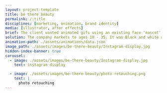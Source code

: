 ```yaml
---
layout: project-template
title: be there beauty
permalink: /:title
disciplines: [marketing, animation, brand identity]
media: [illustrator, after effects]
brief: The client wanted animated gifs using an existing face 'mascot' used for the brand. The brand is beauty focused and the images are to accompany short messages on social media.
solution: The company markets to ages 18 - 35. It was Black and white and high contrast has an air of sophistication but I also chose to add a pop of the brand's main pink colour to keep it fun. Accent shapes are feminine.
animation-path: ./assets/animations/data.json
image_path: ./assets/images/be-there-beauty/Instagram-display.jpg
hidden-index-banner: true
carousel:
  - image: ./assets/images/be-there-beauty/Instagram-display.jpg
    text: instagram display

  - image: ./assets/images/be-there-beauty/photo-retouching.png
    text: |
      photo retouching
---
```

